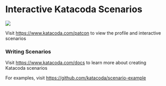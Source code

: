 # Interactive Katacoda Scenarios

[![](http://shields.katacoda.com/katacoda/patcon/count.svg)](https://www.katacoda.com/patcon "Get your profile on Katacoda.com")

Visit https://www.katacoda.com/patcon to view the profile and interactive scenarios

### Writing Scenarios
Visit https://www.katacoda.com/docs to learn more about creating Katacoda scenarios

For examples, visit https://github.com/katacoda/scenario-example
